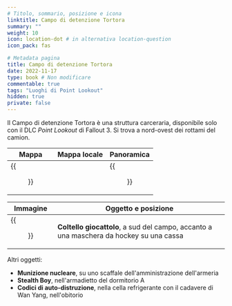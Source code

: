 ```yaml
---
# Titolo, sommario, posizione e icona
linktitle: Campo di detenzione Tortora
summary: ""
weight: 10
icon: location-dot # in alternativa location-question
icon_pack: fas

# Metadata pagina
title: Campo di detenzione Tortora
date: 2022-11-17
type: book # Non modificare
commentable: true
tags: "Luoghi di Point Lookout"
hidden: true
private: false 
---
```



Il Campo di detenzione Tortora è una struttura carceraria, disponibile solo con il DLC *Point Lookout* di Fallout 3. Si trova a nord-ovest dei rottami del camion. 

| Mappa | Mappa locale | Panoramica |
| ----- | ------------ | ---------- |
|  {{<figure src="fo3/Turtledove_DC_loc.webp">}}    |              |   {{<figure src="fo3/Fo3_Turtledove.webp">}}        | 

| Immagine | Oggetto e posizione |
| -------- | ------------------- |
|  {{<figure src="fo3/Toy_knife_and_mask.webp">}}       |  **Coltello giocattolo**, a sud del campo, accanto a una maschera da hockey su una cassa                   | 


Altri oggetti:
- **Munizione nucleare**, su uno scaffale dell'amministrazione dell'armeria
- **Stealth Boy**, nell'armadietto del dormitorio A
- **Codici di auto-distruzione**, nella cella refrigerante con il cadavere di Wan Yang, nell'obitorio

